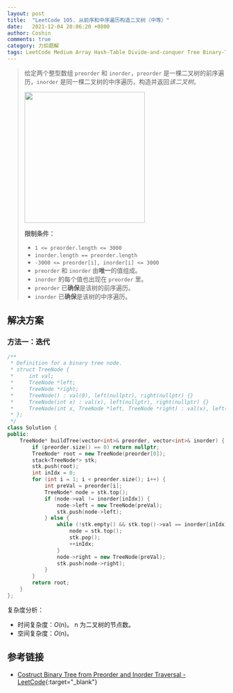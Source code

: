 ```yaml
---
layout: post
title:  "LeetCode 105. 从前序和中序遍历构造二叉树（中等）"
date:   2021-12-04 20:06:20 +0800
author: Coshin
comments: true
category: 力扣题解
tags: LeetCode Medium Array Hash-Table Divide-and-conquer Tree Binary-Tree
---
```

> 给定两个整型数组 `preorder` 和 `inorder`，`preorder` 是一棵二叉树的前序遍历，`inorder` 是同一棵二叉树的中序遍历，构造并返回*该二叉树*。
> 
> <img alt="" src="https://assets.leetcode.com/uploads/2021/02/19/tree.jpg" style="width: 277px; height: 302px;">
> 
> **限制条件：**
> 
> * `1 <= preorder.length <= 3000`
> * `inorder.length == preorder.length`
> * `-3000 <= preorder[i], inorder[i] <= 3000`
> * `preorder` 和 `inorder` 由**唯一**的值组成。
> * `inorder` 的每个值也出现在 `preorder` 里。
> * `preorder` 已**确保**是该树的前序遍历。
> * `inorder` 已**确保**是该树的中序遍历。

## 解决方案

### 方法一：迭代

```cpp
/**
 * Definition for a binary tree node.
 * struct TreeNode {
 *     int val;
 *     TreeNode *left;
 *     TreeNode *right;
 *     TreeNode() : val(0), left(nullptr), right(nullptr) {}
 *     TreeNode(int x) : val(x), left(nullptr), right(nullptr) {}
 *     TreeNode(int x, TreeNode *left, TreeNode *right) : val(x), left(left), right(right) {}
 * };
 */
class Solution {
public:
    TreeNode* buildTree(vector<int>& preorder, vector<int>& inorder) {
        if (preorder.size() == 0) return nullptr;
        TreeNode* root = new TreeNode(preorder[0]);
        stack<TreeNode*> stk;
        stk.push(root);
        int inIdx = 0;
        for (int i = 1; i < preorder.size(); i++) {
            int preVal = preorder[i];
            TreeNode* node = stk.top();
            if (node->val != inorder[inIdx]) {
                node->left = new TreeNode(preVal);
                stk.push(node->left);
            } else {
                while (!stk.empty() && stk.top()->val == inorder[inIdx]) {
                    node = stk.top();
                    stk.pop();
                    ++inIdx;
                }
                node->right = new TreeNode(preVal);
                stk.push(node->right);
            }
        }
        return root;
    }
};
```

复杂度分析：
* 时间复杂度：*O*(n)。
  n 为二叉树的节点数。
* 空间复杂度：*O*(n)。

## 参考链接

* [Costruct Binary Tree from Preorder and Inorder Traversal - LeetCode](https://leetcode.com/problems/construct-binary-tree-from-preorder-and-inorder-traversal/){:target="_blank"}
